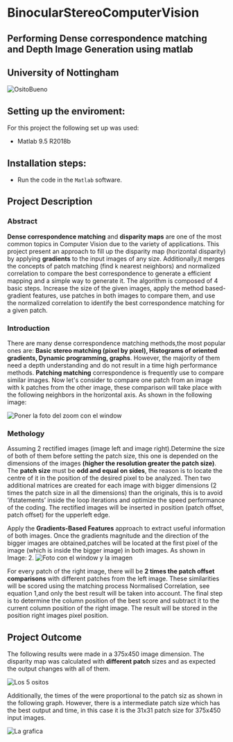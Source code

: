 # BinocularStereoComputerVision
## Performing Dense correspondence matching and Depth Image Generation using matlab
## University of Nottingham

![OsitoBueno](images/my_robot_Andres_Home.png)

## Setting up the enviroment:
For this project the following set up was used:
- Matlab 9.5 	R2018b

## Installation steps:
- Run the code in the ```Matlab``` software.

## Project Description
### Abstract
**Dense correspondence matching** and **disparity maps** are one of the most common topics in Computer Vision due to the variety of applications. This project present an approach to fill up the disparity map (horizontal disparity) by applying **gradients** to the input images of any size. Additionally,it merges the concepts of patch matching (find k nearest neighbors) and normalized correlation to compare the best correspondence to generate a efficient mapping and a simple way to generate it. The algorithm is composed of 4 basic steps. Increase the size of the given images, apply the method based-gradient features, use patches in both images to compare them, and use the normalized correlation to identify the best correspondence matching for a given patch.

### Introduction
There are many dense correspondence matching methods,the most popular ones are: **Basic stereo matching (pixel by pixel), Histograms of oriented gradients, Dynamic programming, graphs**. However, the majority of them need a depth understanding and do not result in a time high performance
methods. **Patching matching** correspondence is frequently use to compare similar images. Now let's consider to compare one patch from an image with k patches from the other image, these comparison will take place with the following neighbors in the horizontal axis. As shown in the following image:

![Poner la foto del zoom con el window](images/my_robot_Andres_Home.png) 

### Methology
Assuming 2 rectified images (image left and image right).Determine the size of both of them before setting the patch size, this one is depended on the dimensions of the images **(higher the resolution greater the patch size)**. The **patch size** must be **odd and equal on sides**, the reason is to locate the centre of it in the position of the desired pixel to be analyzed. Then two additional matrices are created for each image with bigger dimensions (2 times the patch size in all the dimensions) than the originals, this is to avoid ’ifstatements’ inside the loop iterations and optimize the speed performance of the coding. The rectified images will be inserted in position (patch offset, patch offset) for the upperleft edge. 

Apply the **Gradients-Based Features** approach to extract useful information of both images. Once the gradients magnitude and the direction of the bigger images are obtained,patches will be located at the first pixel of the image (which is inside the bigger image) in both images. As shown in Image:
2.
![Foto con el window y la imagen](images/my_robot_Andres_Home.png) 

For every patch of the right image, there will be **2 times the patch offset comparisons** with different patches from the left image. These similarities will be scored using the matching process Normalised Correlation, see equation 1,and only the best result will be taken into account. The final step is to determine the column position of the best score and subtract it to the current column position of the right image. The result will be stored in the position right images pixel position.

## Project Outcome
The following results were made in a 375x450 image dimension. The disparity map was calculated with
**different patch** sizes and as expected the output changes with all of them. 

![Los 5 ositos](images/my_robot_Andres_Home.png) 

Additionally, the times of the were proportional to the patch siz as shown in the following graph. However, there is a intermediate patch size which has the best output and time, in this case it is the 31x31 patch size for 375x450 input images.

![La grafica](images/my_robot_Andres_Home.png)



